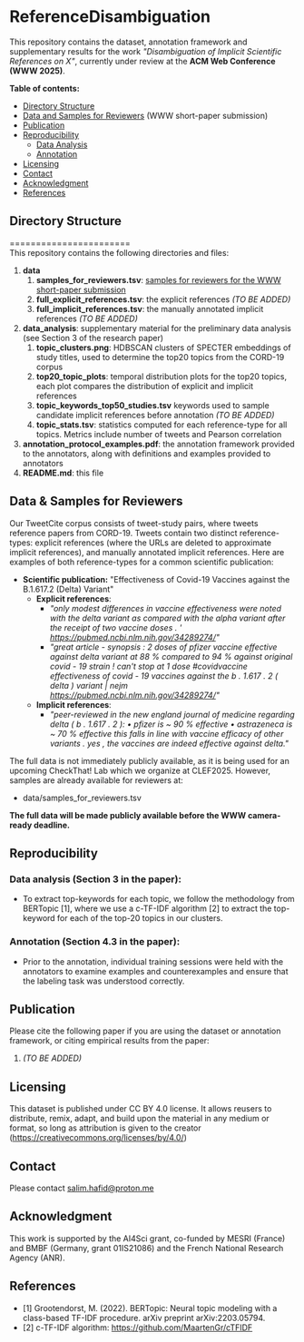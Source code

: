 # ReferenceDisambiguation

<!-- Short Introduction what this repo is about -->
This repository contains the dataset, annotation framework and supplementary results for the work *"Disambiguation of Implicit Scientific References on X"*, currently under review at the **ACM Web Conference (WWW 2025)**.

__Table of contents:__
- [Directory Structure](#directory-structure)
- [Data and Samples for Reviewers](#data-and-samples-for-reviewers) (WWW short-paper submission)
- [Publication](#publication)
- [Reproducibility](#reproducibility)
  - [Data Analysis](#analysis)
  - [Annotation](#annotation)
- [Licensing](#licensing)
- [Contact](#contact)
- [Acknowledgment](#acknowledgment)
- [References](#references)


## Directory Structure
=======================<br/>
This repository contains the following directories and files:

1. **data**
   1. **samples_for_reviewers.tsv**: <u>samples for reviewers for the WWW short-paper submission</u>
   3. **full_explicit_references.tsv**: the explicit references *(TO BE ADDED)*
   4. **full_implicit_references.tsv**: the manually annotated implicit references *(TO BE ADDED)*
3. **data_analysis**: supplementary material for the preliminary data analysis (see Section 3 of the research paper)
   1. **topic_clusters.png**: HDBSCAN clusters of SPECTER embeddings of study titles, used to determine the top20 topics from the CORD-19 corpus
   2. **top20_topic_plots**: temporal distribution plots for the top20 topics, each plot compares the distribution of explicit and implicit references 
   3. **topic_keywords_top50_studies.tsv** keywords used to sample candidate implicit references before annotation *(TO BE ADDED)*
   4. **topic_stats.tsv**: statistics computed for each reference-type for all topics. Metrics include number of tweets and Pearson correlation
4. **annotation_protocol_examples.pdf**: the annotation framework provided to the annotators, along with definitions and examples provided to annotators
9. **README.md**: this file

## Data & Samples for Reviewers
Our TweetCite corpus consists of tweet-study pairs, where tweets reference papers from CORD-19. Tweets contain two distinct reference-types: explicit references (where the URLs are deleted to approximate implicit references), and manually annotated implicit references. Here are examples of both reference-types for a common scientific publication:
- **Scientific publication:** "Effectiveness of Covid-19 Vaccines against the B.1.617.2 (Delta) Variant"
    - **Explicit references**:
        - *"only modest differences in vaccine effectiveness were noted with the delta variant as compared with the alpha variant after the receipt of two vaccine doses . ' https://pubmed.ncbi.nlm.nih.gov/34289274/"*
        - *"great article - synopsis : 2 doses of pfizer vaccine effective against delta variant at 88 % compared to 94 % against original covid - 19 strain ! can't stop at 1 dose #covidvaccine effectiveness of covid - 19 vaccines against the b . 1.617 . 2 ( delta ) variant | nejm https://pubmed.ncbi.nlm.nih.gov/34289274/"*
    - **Implicit references**:
        - *"peer-reviewed in the new england journal of medicine regarding delta ( b . 1.617 . 2 ): • pfizer is ~ 90 % effective • astrazeneca is ~ 70 % effective this falls in line with vaccine efficacy of other variants . yes , the vaccines are indeed effective against delta."*

The full data is not immediately publicly available, as it is being used for an upcoming CheckThat! Lab which we organize at CLEF2025. However, samples are already available for reviewers at:
- data/samples_for_reviewers.tsv

**The full data will be made publicly available before the WWW camera-ready deadline.**

## Reproducibility
### Data analysis (Section 3 in the paper): 
- To extract top-keywords for each topic, we follow the methodology from BERTopic [1], where we use a c-TF-IDF algorithm [2] to extract the top-keyword for each of the top-20 topics in our clusters.
### Annotation (Section 4.3 in the paper): 
- Prior to the annotation, individual training sessions were held with the annotators to examine examples and counterexamples and ensure that the labeling task was understood correctly.


## Publication
<!-- TODO: Update with correct information once we uploaded the paper somewhere -->
Please cite the following paper if you are using the dataset or annotation framework, or citing empirical results from the paper:

1. *(TO BE ADDED)*

## Licensing
This dataset is published under CC BY 4.0 license. It allows reusers to distribute, remix, adapt, and build upon the material in any medium or format, so long as attribution is given to the creator (https://creativecommons.org/licenses/by/4.0/)

## Contact
Please contact salim.hafid@proton.me

## Acknowledgment
<!-- TODO: Update with french grant number -->
This work is supported by the AI4Sci grant, co-funded by MESRI (France) and BMBF (Germany, grant 01IS21086) and the French National Research Agency (ANR).

## References
- [1] Grootendorst, M. (2022). BERTopic: Neural topic modeling with a class-based TF-IDF procedure. arXiv preprint arXiv:2203.05794.
- [2] c-TF-IDF algorithm: https://github.com/MaartenGr/cTFIDF
